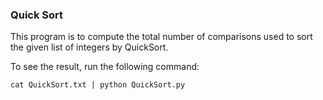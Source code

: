 ### Quick Sort
This program is to compute the total number of comparisons used to sort 
the given list of integers by QuickSort.

To see the result, run the following command:
```
cat QuickSort.txt | python QuickSort.py
```
